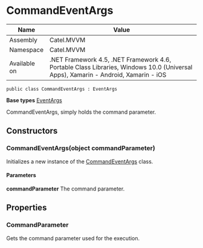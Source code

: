 

# CommandEventArgs

Name|Value
---|---
Assembly|Catel.MVVM
Namespace|Catel.MVVM
Available on|.NET Framework 4.5, .NET Framework 4.6, Portable Class Libraries, Windows 10.0 (Universal Apps), Xamarin - Android, Xamarin - iOS

```
public class CommandEventArgs : EventArgs
```

**Base types**
[EventArgs]()


CommandEventArgs, simply holds the command parameter.



## Constructors

### CommandEventArgs(object commandParameter)

Initializes a new instance of the [CommandEventArgs](#) class.

#### Parameters

**commandParameter**
The command parameter.



## Properties

### CommandParameter

Gets the command parameter used for the execution.



